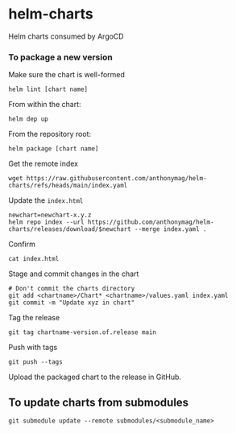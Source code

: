 # helm-charts
Helm charts consumed by ArgoCD

### To package a new version

Make sure the chart is well-formed

```
helm lint [chart name]
```

From within the chart:

```
helm dep up
```

From the repository root:

```
helm package [chart name]
```

Get the remote index

```
wget https://raw.githubusercontent.com/anthonymag/helm-charts/refs/heads/main/index.yaml
```

Update the `index.html`

```
newchart=newchart-x.y.z
helm repo index --url https://github.com/anthonymag/helm-charts/releases/download/$newchart --merge index.yaml .
```

Confirm

```
cat index.html
```

Stage and commit changes in the chart

```
# Don't commit the charts directory
git add <chartname>/Chart* <chartname>/values.yaml index.yaml
git commit -m "Update xyz in chart"
```

Tag the release
```
git tag chartname-version.of.release main
```

Push with tags
```
git push --tags
```

Upload the packaged chart to the release in GitHub.

## To update charts from submodules

```
git submodule update --remote submodules/<submodule_name>
```
